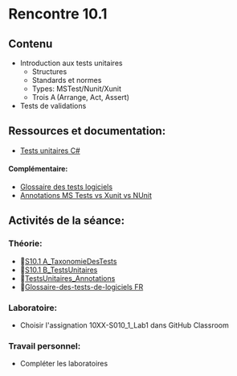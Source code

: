 # Rencontre 10.1

## Contenu
- Introduction aux tests unitaires   
    - Structures   
    - Standards et normes   
    - Types: MSTest/Nunit/Xunit   
    - Trois A (Arrange, Act, Assert)   
- Tests de validations 

## Ressources et documentation: 
- [Tests unitaires C#](https://docs.microsoft.com/en-us/dotnet/core/testing/unit-testing-with-dotnet-test)

#### Complémentaire: 
- [Glossaire des tests logiciels](https://cegepedouardmontpetit.sharepoint.com/:b:/s/EDU-A22-4203W6EM-01010/ESp-quC7oDVOjgK7W1dd_sEBK0AkUlnB3eMYqHSQmDhR2w?e=ovZ8nR)
- [Annotations MS Tests vs Xunit vs NUnit](https://cegepedouardmontpetit.sharepoint.com/:w:/s/EDU-A22-4203W6EM-01010/ER4MIuD9dYtDicAq8HhiJpoBubeOKl-jvu1X8xFm2tDWVA?e=1PTAz3)

## Activités de la séance: 

### Théorie:  
- 🔗[S10.1 A_TaxonomieDesTests](https://cegepedouardmontpetit-my.sharepoint.com/:p:/r/personal/valerie_turgeon_cegepmontpetit_ca/Documents/Site_3W6_Partage/10.1%20Tests%20Unitaires/S10.1%20A_TaxonomieDesTests.pptx?d=wbeaf632cb9244ad98f36dd8b97f545e5&csf=1&web=1&e=cE3WvM)
- 🔗[S10.1 B_TestsUnitaires](https://cegepedouardmontpetit-my.sharepoint.com/:p:/r/personal/valerie_turgeon_cegepmontpetit_ca/Documents/Site_3W6_Partage/10.1%20Tests%20Unitaires/S10.1%20B_TestsUnitaires.pptx?d=wf9cc1394ba03492a951c23cfcf67a906&csf=1&web=1&e=bqD5Jl)
- 🔗[TestsUnitaires_Annotations](https://cegepedouardmontpetit-my.sharepoint.com/:p:/r/personal/valerie_turgeon_cegepmontpetit_ca/Documents/Site_3W6_Partage/10.1%20Tests%20Unitaires/S10.1%20B_TestsUnitaires.pptx?d=wf9cc1394ba03492a951c23cfcf67a906&csf=1&web=1&e=bqD5Jl)
- 🔗[Glossaire-des-tests-de-logiciels FR](https://cegepedouardmontpetit-my.sharepoint.com/:b:/r/personal/valerie_turgeon_cegepmontpetit_ca/Documents/Site_3W6_Partage/10.1%20Tests%20Unitaires/Glossaire-des-tests-de-logiciels%20FR.pdf?csf=1&web=1&e=UvxIdy)
### Laboratoire:  
- Choisir l'assignation 10XX-S010_1_Lab1 dans GitHub Classroom

### Travail personnel: 
- Compléter les laboratoires 